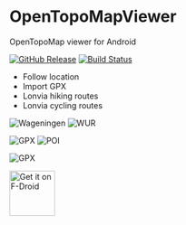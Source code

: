 # OpenTopoMapViewer

OpenTopoMap viewer for Android

[![GitHub Release](https://img.shields.io/github/release/Pygmalion69/OpenTopoMapViewer.svg?logo=github)](https://github.com/Pygmalion69/OpenTopoMapViewer/releases) [![Build Status](https://travis-ci.org/Pygmalion69/OpenTopoMapViewer.svg?branch=master)](https://travis-ci.org/Pygmalion69/OpenTopoMapViewer)

- Follow location
- Import GPX
- Lonvia hiking routes
- Lonvia cycling routes

![Wageningen](https://raw.githubusercontent.com/Pygmalion69/OpenTopoMapViewer/master/screen_wag.png "Wageningen") 
![WUR](https://github.com/Pygmalion69/OpenTopoMapViewer/blob/master/screen_wur.png "WUR")

![GPX](https://github.com//Pygmalion69/OpenTopoMapViewer/blob/master/screen_dopplersteig.png "GPX") 
![POI](https://github.com/Pygmalion69/OpenTopoMapViewer/blob/master/screen_dopplersteig_poi.png "POI")

![GPX](https://github.com//Pygmalion69/OpenTopoMapViewer/blob/master/screen_dopplersteig_gpx_detail.png "GPX")

<a href="https://f-droid.org/packages/org.nitri.opentopo">
    <img src="https://fdroid.gitlab.io/artwork/badge/get-it-on.png"
    alt="Get it on F-Droid"
    height="80"/></a>
